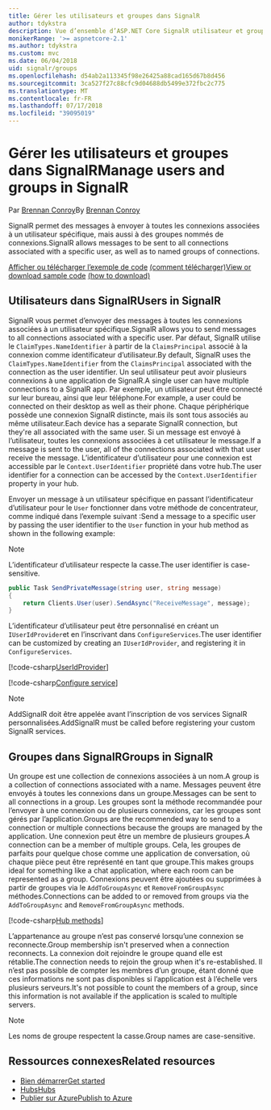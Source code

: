 ```yaml
---
title: Gérer les utilisateurs et groupes dans SignalR
author: tdykstra
description: Vue d’ensemble d’ASP.NET Core SignalR utilisateur et groupe de gestion.
monikerRange: '>= aspnetcore-2.1'
ms.author: tdykstra
ms.custom: mvc
ms.date: 06/04/2018
uid: signalr/groups
ms.openlocfilehash: d54ab2a113345f98e26425a88cad165d67b8d456
ms.sourcegitcommit: 3ca527f27c88cfc9d04688db5499e372fbc2c775
ms.translationtype: MT
ms.contentlocale: fr-FR
ms.lasthandoff: 07/17/2018
ms.locfileid: "39095019"
---
```

# <a name="manage-users-and-groups-in-signalr"></a><span data-ttu-id="95d1c-103">Gérer les utilisateurs et groupes dans SignalR</span><span class="sxs-lookup"><span data-stu-id="95d1c-103">Manage users and groups in SignalR</span></span>

<span data-ttu-id="95d1c-104">Par [Brennan Conroy](https://github.com/BrennanConroy)</span><span class="sxs-lookup"><span data-stu-id="95d1c-104">By [Brennan Conroy](https://github.com/BrennanConroy)</span></span>

<span data-ttu-id="95d1c-105">SignalR permet des messages à envoyer à toutes les connexions associées à un utilisateur spécifique, mais aussi à des groupes nommés de connexions.</span><span class="sxs-lookup"><span data-stu-id="95d1c-105">SignalR allows messages to be sent to all connections associated with a specific user, as well as to named groups of connections.</span></span>

<span data-ttu-id="95d1c-106">[Afficher ou télécharger l’exemple de code](https://github.com/aspnet/Docs/tree/master/aspnetcore/signalr/groups/sample/) [(comment télécharger)](xref:tutorials/index#how-to-download-a-sample)</span><span class="sxs-lookup"><span data-stu-id="95d1c-106">[View or download sample code](https://github.com/aspnet/Docs/tree/master/aspnetcore/signalr/groups/sample/) [(how to download)](xref:tutorials/index#how-to-download-a-sample)</span></span>

## <a name="users-in-signalr"></a><span data-ttu-id="95d1c-107">Utilisateurs dans SignalR</span><span class="sxs-lookup"><span data-stu-id="95d1c-107">Users in SignalR</span></span>

<span data-ttu-id="95d1c-108">SignalR vous permet d’envoyer des messages à toutes les connexions associées à un utilisateur spécifique.</span><span class="sxs-lookup"><span data-stu-id="95d1c-108">SignalR allows you to send messages to all connections associated with a specific user.</span></span> <span data-ttu-id="95d1c-109">Par défaut, SignalR utilise le `ClaimTypes.NameIdentifier` à partir de la `ClaimsPrincipal` associé à la connexion comme identificateur d’utilisateur.</span><span class="sxs-lookup"><span data-stu-id="95d1c-109">By default, SignalR uses the `ClaimTypes.NameIdentifier` from the `ClaimsPrincipal` associated with the connection as the user identifier.</span></span> <span data-ttu-id="95d1c-110">Un seul utilisateur peut avoir plusieurs connexions à une application de SignalR.</span><span class="sxs-lookup"><span data-stu-id="95d1c-110">A single user can have multiple connections to a SignalR app.</span></span> <span data-ttu-id="95d1c-111">Par exemple, un utilisateur peut être connecté sur leur bureau, ainsi que leur téléphone.</span><span class="sxs-lookup"><span data-stu-id="95d1c-111">For example, a user could be connected on their desktop as well as their phone.</span></span> <span data-ttu-id="95d1c-112">Chaque périphérique possède une connexion SignalR distincte, mais ils sont tous associés au même utilisateur.</span><span class="sxs-lookup"><span data-stu-id="95d1c-112">Each device has a separate SignalR connection, but they're all associated with the same user.</span></span> <span data-ttu-id="95d1c-113">Si un message est envoyé à l’utilisateur, toutes les connexions associées à cet utilisateur le message.</span><span class="sxs-lookup"><span data-stu-id="95d1c-113">If a message is sent to the user, all of the connections associated with that user receive the message.</span></span> <span data-ttu-id="95d1c-114">L’identificateur d’utilisateur pour une connexion est accessible par le `Context.UserIdentifier` propriété dans votre hub.</span><span class="sxs-lookup"><span data-stu-id="95d1c-114">The user identifier for a connection can be accessed by the `Context.UserIdentifier` property in your hub.</span></span>

<span data-ttu-id="95d1c-115">Envoyer un message à un utilisateur spécifique en passant l’identificateur d’utilisateur pour le `User` fonctionner dans votre méthode de concentrateur, comme indiqué dans l’exemple suivant :</span><span class="sxs-lookup"><span data-stu-id="95d1c-115">Send a message to a specific user by passing the user identifier to the `User` function in your hub method as shown in the following example:</span></span>

> [!NOTE]
> <span data-ttu-id="95d1c-116">L’identificateur d’utilisateur respecte la casse.</span><span class="sxs-lookup"><span data-stu-id="95d1c-116">The user identifier is case-sensitive.</span></span>

```csharp
public Task SendPrivateMessage(string user, string message)
{
    return Clients.User(user).SendAsync("ReceiveMessage", message);
}
```

<span data-ttu-id="95d1c-117">L’identificateur d’utilisateur peut être personnalisé en créant un `IUserIdProvider`et en l’inscrivant dans `ConfigureServices`.</span><span class="sxs-lookup"><span data-stu-id="95d1c-117">The user identifier can be customized by creating an `IUserIdProvider`, and registering it in `ConfigureServices`.</span></span>

[!code-csharp[UserIdProvider](groups/sample/customuseridprovider.cs?range=4-10)]

[!code-csharp[Configure service](groups/sample/startup.cs?range=21-22,39-42)]

> [!NOTE]
> <span data-ttu-id="95d1c-118">AddSignalR doit être appelée avant l’inscription de vos services SignalR personnalisées.</span><span class="sxs-lookup"><span data-stu-id="95d1c-118">AddSignalR must be called before registering your custom SignalR services.</span></span>

## <a name="groups-in-signalr"></a><span data-ttu-id="95d1c-119">Groupes dans SignalR</span><span class="sxs-lookup"><span data-stu-id="95d1c-119">Groups in SignalR</span></span>

<span data-ttu-id="95d1c-120">Un groupe est une collection de connexions associées à un nom.</span><span class="sxs-lookup"><span data-stu-id="95d1c-120">A group is a collection of connections associated with a name.</span></span> <span data-ttu-id="95d1c-121">Messages peuvent être envoyés à toutes les connexions dans un groupe.</span><span class="sxs-lookup"><span data-stu-id="95d1c-121">Messages can be sent to all connections in a group.</span></span> <span data-ttu-id="95d1c-122">Les groupes sont la méthode recommandée pour l’envoyer à une connexion ou de plusieurs connexions, car les groupes sont gérés par l’application.</span><span class="sxs-lookup"><span data-stu-id="95d1c-122">Groups are the recommended way to send to a connection or multiple connections because the groups are managed by the application.</span></span> <span data-ttu-id="95d1c-123">Une connexion peut être un membre de plusieurs groupes.</span><span class="sxs-lookup"><span data-stu-id="95d1c-123">A connection can be a member of multiple groups.</span></span> <span data-ttu-id="95d1c-124">Cela, les groupes de parfaits pour quelque chose comme une application de conversation, où chaque pièce peut être représenté en tant que groupe.</span><span class="sxs-lookup"><span data-stu-id="95d1c-124">This makes groups ideal for something like a chat application, where each room can be represented as a group.</span></span> <span data-ttu-id="95d1c-125">Connexions peuvent être ajoutées ou supprimées à partir de groupes via le `AddToGroupAsync` et `RemoveFromGroupAsync` méthodes.</span><span class="sxs-lookup"><span data-stu-id="95d1c-125">Connections can be added to or removed from groups via the `AddToGroupAsync` and `RemoveFromGroupAsync` methods.</span></span>

[!code-csharp[Hub methods](groups/sample/hubs/chathub.cs?range=15-27)]

<span data-ttu-id="95d1c-126">L’appartenance au groupe n’est pas conservé lorsqu’une connexion se reconnecte.</span><span class="sxs-lookup"><span data-stu-id="95d1c-126">Group membership isn't preserved when a connection reconnects.</span></span> <span data-ttu-id="95d1c-127">La connexion doit rejoindre le groupe quand elle est rétablie.</span><span class="sxs-lookup"><span data-stu-id="95d1c-127">The connection needs to rejoin the group when it's re-established.</span></span> <span data-ttu-id="95d1c-128">Il n’est pas possible de compter les membres d’un groupe, étant donné que ces informations ne sont pas disponibles si l’application est à l’échelle vers plusieurs serveurs.</span><span class="sxs-lookup"><span data-stu-id="95d1c-128">It's not possible to count the members of a group, since this information is not available if the application is scaled to multiple servers.</span></span>

> [!NOTE]
> <span data-ttu-id="95d1c-129">Les noms de groupe respectent la casse.</span><span class="sxs-lookup"><span data-stu-id="95d1c-129">Group names are case-sensitive.</span></span>

## <a name="related-resources"></a><span data-ttu-id="95d1c-130">Ressources connexes</span><span class="sxs-lookup"><span data-stu-id="95d1c-130">Related resources</span></span>

* [<span data-ttu-id="95d1c-131">Bien démarrer</span><span class="sxs-lookup"><span data-stu-id="95d1c-131">Get started</span></span>](xref:tutorials/signalr)
* [<span data-ttu-id="95d1c-132">Hubs</span><span class="sxs-lookup"><span data-stu-id="95d1c-132">Hubs</span></span>](xref:signalr/hubs)
* [<span data-ttu-id="95d1c-133">Publier sur Azure</span><span class="sxs-lookup"><span data-stu-id="95d1c-133">Publish to Azure</span></span>](xref:signalr/publish-to-azure-web-app)
